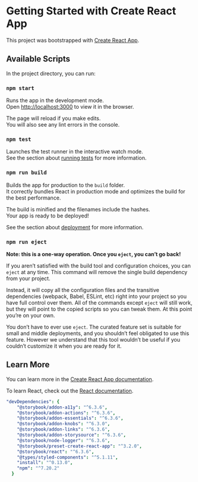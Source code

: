 # Getting Started with Create React App

This project was bootstrapped with [Create React App](https://github.com/facebook/create-react-app).

## Available Scripts

In the project directory, you can run:

### `npm start`

Runs the app in the development mode.\
Open [http://localhost:3000](http://localhost:3000) to view it in the browser.

The page will reload if you make edits.\
You will also see any lint errors in the console.

### `npm test`

Launches the test runner in the interactive watch mode.\
See the section about [running tests](https://facebook.github.io/create-react-app/docs/running-tests) for more information.

### `npm run build`

Builds the app for production to the `build` folder.\
It correctly bundles React in production mode and optimizes the build for the best performance.

The build is minified and the filenames include the hashes.\
Your app is ready to be deployed!

See the section about [deployment](https://facebook.github.io/create-react-app/docs/deployment) for more information.

### `npm run eject`

**Note: this is a one-way operation. Once you `eject`, you can’t go back!**

If you aren’t satisfied with the build tool and configuration choices, you can `eject` at any time. This command will remove the single build dependency from your project.

Instead, it will copy all the configuration files and the transitive dependencies (webpack, Babel, ESLint, etc) right into your project so you have full control over them. All of the commands except `eject` will still work, but they will point to the copied scripts so you can tweak them. At this point you’re on your own.

You don’t have to ever use `eject`. The curated feature set is suitable for small and middle deployments, and you shouldn’t feel obligated to use this feature. However we understand that this tool wouldn’t be useful if you couldn’t customize it when you are ready for it.

## Learn More

You can learn more in the [Create React App documentation](https://facebook.github.io/create-react-app/docs/getting-started).

To learn React, check out the [React documentation](https://reactjs.org/).

```yaml
"devDependencies": {
    "@storybook/addon-a11y": "^6.3.6",
    "@storybook/addon-actions": "^6.3.6",
    "@storybook/addon-essentials": "^6.3.6",
    "@storybook/addon-knobs": "^6.3.0",
    "@storybook/addon-links": "^6.3.6",
    "@storybook/addon-storysource": "^6.3.6",
    "@storybook/node-logger": "^6.3.6",
    "@storybook/preset-create-react-app": "^3.2.0",
    "@storybook/react": "^6.3.6",
    "@types/styled-components": "^5.1.11",
    "install": "^0.13.0",
    "npm": "^7.20.2"
  }
```